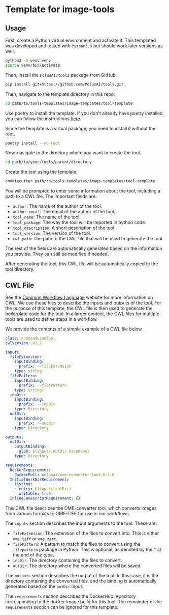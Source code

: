 # Template for image-tools

## Usage

First, create a Python virtual environment and activate it.
This templated was developed and tested with `Python3.9` but should work later versions as well.

```bash
python3 -m venv venv
source venv/bin/activate
```

Then, install the `PolusAI/tools` package from GitHub.

```bash
pip install git+https://github.com/PolusAI/tools.git
```

Then, navigate to the template directory in this repo:

```bash
cd path/to/tools-templates/image-templates/tool-template
```

Use poetry to install the template.
If you don't already have poetry installed, you can follow the instructions [here](https://python-poetry.org/docs/#installing-with-the-official-installer).

Since the template is a virtual package, you need to install it without the root.

```bash
poetry install --no-root
```

Now, navigate to the directory where you want to create the tool.

```bash
cd path/to/your/tools/parent/directory
```

Create the tool using the template.

```bash
cookiecutter path/to/tools-templates/image-templates/tool-template
```

You will be prompted to enter some information about the tool, including a path to a CWL file.
The important fields are:

- `author`: The name of the author of the tool.
- `author_email`: The email of the author of the tool.
- `tool_name`: The name of the tool.
- `tool_package`: The way the tool will be imported in python code.
- `tool_description`: A short description of the tool.
- `tool_version`: The version of the tool.
- `cwl_path`: The path to the CWL file that will be used to generate the tool.
  
The rest of the fields are automatically generated based on the information you provide.
They can still be modified if needed.

After generating the tool, this CWL file will be automatically copied to the tool directory.

## CWL File

See the [Common Workflow Language](https://www.commonwl.org/) website for more information on CWL.
We use these files to describe the inputs and outputs of the tool.
For the purpose of this template, the CWL file is then used to generate the boilerplate code for the tool.
In a larger context, the CWL files for multiple tools are used to define steps in a workflow.

We provide the contents of a simple example of a CWL file below.

```yaml
class: CommandLineTool
cwlVersion: v1.2

inputs:
  fileExtension:
    inputBinding:
      prefix: --fileExtension
    type: string
  filePattern:
    inputBinding:
      prefix: --filePattern
    type: string?
  inpDir:
    inputBinding:
      prefix: --inpDir
    type: Directory
  outDir:
    inputBinding:
      prefix: --outDir
    type: Directory

outputs:
  outDir:
    outputBinding:
      glob: $(inputs.outDir.basename)
    type: Directory

requirements:
  DockerRequirement:
    dockerPull: polusai/ome-converter-tool:0.1.0
  InitialWorkDirRequirement:
    listing:
    - entry: $(inputs.outDir)
      writable: true
  InlineJavascriptRequirement: {}
```

This CWL file describes the OME-converter tool, which converts images from various formats to OME-TIFF for use in our workflows.

The `inputs` section describes the input arguments to the tool.
These are:

- `fileExtension`: The extension of the files to convert into. This is either `ome.tiff` or `ome.zarr`.
- `filePattern`: A pattern to match the files to convert using the `filepattern` package in Python. This is optional, as denoted by the `?` at the end of the type.
- `inpDir`: The directory containing the files to convert.
- `outDir`: The directory where the converted files will be saved.

The `outputs` section describes the output of the tool.
In this case, it is the directory containing the converted files, and the binding is automatically generated based on the `outDir` input.

The `requirements` section describes the DockerHub repository corresponding to the docker image build for this tool.
The remainder of the `requirements` section can be ignored for this template.
